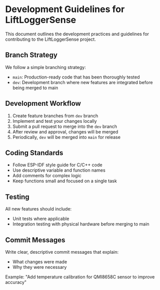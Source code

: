 # Development Guidelines for LiftLoggerSense

This document outlines the development practices and guidelines for contributing to the LiftLoggerSense project.

## Branch Strategy

We follow a simple branching strategy:

- `main`: Production-ready code that has been thoroughly tested
- `dev`: Development branch where new features are integrated before being merged to main

## Development Workflow

1. Create feature branches from `dev` branch
2. Implement and test your changes locally
3. Submit a pull request to merge into the `dev` branch
4. After review and approval, changes will be merged
5. Periodically, `dev` will be merged into `main` for release

## Coding Standards

- Follow ESP-IDF style guide for C/C++ code
- Use descriptive variable and function names
- Add comments for complex logic
- Keep functions small and focused on a single task

## Testing

All new features should include:
- Unit tests where applicable
- Integration testing with physical hardware before merging to main

## Commit Messages

Write clear, descriptive commit messages that explain:
- What changes were made
- Why they were necessary

Example: "Add temperature calibration for QMI8658C sensor to improve accuracy"